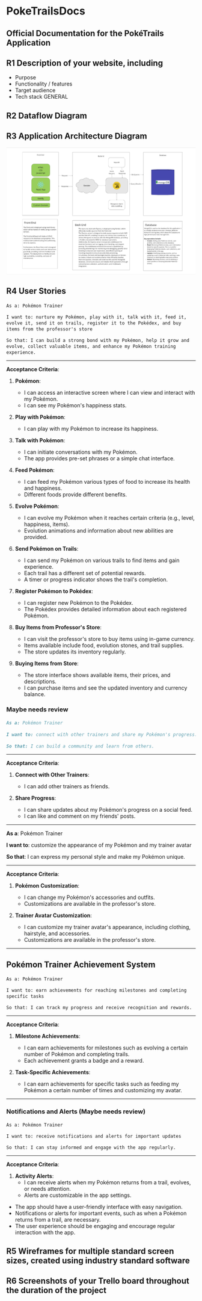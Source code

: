 # PokeTrailsDocs

## Official Documentation for the PokéTrails Application

## R1 Description of your website, including

- Purpose
- Functionality / features
- Target audience
- Tech stack GENERAL

## R2 Dataflow Diagram

## R3 Application Architecture Diagram

![Application Architecture Diagram.](./Images/App%20Architect.png)

## R4 User Stories

```
As a: Pokémon Trainer
```

```
I want to: nurture my Pokémon, play with it, talk with it, feed it, evolve it, send it on trails, register it to the Pokédex, and buy items from the professor's store
```

```
So that: I can build a strong bond with my Pokémon, help it grow and evolve, collect valuable items, and enhance my Pokémon training experience.
```

---

**Acceptance Criteria**:

1. **Pokémon**:
   - I can access an interactive screen where I can view and interact with my Pokémon.
   - I can see my Pokémon's happiness stats.

2. **Play with Pokémon**:
   - I can play with my Pokémon to increase its happiness.

3. **Talk with Pokémon**:
   - I can initiate conversations with my Pokémon.
   - The app provides pre-set phrases or a simple chat interface.

4. **Feed Pokémon**:
   - I can feed my Pokémon various types of food to increase its health and happiness.
   - Different foods provide different benefits.

5. **Evolve Pokémon**:
   - I can evolve my Pokémon when it reaches certain criteria (e.g., level, happiness, items).
   - Evolution animations and information about new abilities are provided.

6. **Send Pokémon on Trails**:
   - I can send my Pokémon on various trails to find items and gain experience.
   - Each trail has a different set of potential rewards.
   - A timer or progress indicator shows the trail's completion.

7. **Register Pokémon to Pokédex**:
   - I can register new Pokémon to the Pokédex.
   - The Pokédex provides detailed information about each registered Pokémon.

8. **Buy Items from Professor's Store**:
   - I can visit the professor's store to buy items using in-game currency.
   - Items available include food, evolution stones, and trail supplies.
   - The store updates its inventory regularly.

9. **Buying Items from Store**:
   - The store interface shows available items, their prices, and descriptions.
   - I can purchase items and see the updated inventory and currency balance.

### Maybe needs review

```md
As a: Pokémon Trainer
```

```md
I want to: connect with other trainers and share my Pokémon's progress.
```

```md
So that: I can build a community and learn from others.
```

---

**Acceptance Criteria**:

1. **Connect with Other Trainers**:
   - I can add other trainers as friends.

2. **Share Progress**:
   - I can share updates about my Pokémon's progress on a social feed.
   - I can like and comment on my friends' posts.

---

**As a**: Pokémon Trainer

**I want to**: customize the appearance of my Pokémon and my trainer avatar

**So that**: I can express my personal style and make my Pokémon unique.

---

**Acceptance Criteria**:

1. **Pokémon Customization**:
   - I can change my Pokémon's accessories and outfits.
   - Customizations are available in the professor's store.

2. **Trainer Avatar Customization**:
   - I can customize my trainer avatar's appearance, including clothing, hairstyle, and accessories.
   - Customizations are available in the professor's store.

---

## Pokémon Trainer Achievement System

```
As a: Pokémon Trainer
```

```
I want to: earn achievements for reaching milestones and completing specific tasks
```

```
So that: I can track my progress and receive recognition and rewards.
```

---

**Acceptance Criteria**:

1. **Milestone Achievements**:
   - I can earn achievements for milestones such as evolving a certain number of Pokémon and completing trails.
   - Each achievement grants a badge and a reward.

2. **Task-Specific Achievements**:
   - I can earn achievements for specific tasks such as feeding my Pokémon a certain number of times and customizing my avatar.

---

### Notifications and Alerts (Maybe needs review)

```
As a: Pokémon Trainer
```

```
I want to: receive notifications and alerts for important updates
```

```
So that: I can stay informed and engage with the app regularly.
```

---

**Acceptance Criteria**:

1. **Activity Alerts**:
   - I can receive alerts when my Pokémon returns from a trail, evolves, or needs attention.
   - Alerts are customizable in the app settings.

- The app should have a user-friendly interface with easy navigation.
- Notifications or alerts for important events, such as when a Pokémon returns from a trail, are necessary.
- The user experience should be engaging and encourage regular interaction with the app.

## R5 Wireframes for multiple standard screen sizes, created using industry standard software

## R6 Screenshots of your Trello board throughout the duration of the project
